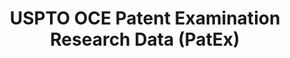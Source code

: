 ---
bigquery: https://console.cloud.google.com/bigquery?p=patents-public-data&d=uspto_oce_pair&page=dataset
citation: 'Graham, S. Marco, A., and Miller, A. (2015). “The USPTO Patent Examination
  Research Dataset: A Window on the Process of Patent Examination.”'
contributors: Graham, S. Marco, A., Miller, A.
cost: None
description: The latest version of PatEx (referred to below as the 2020 release) contains
  detailed information on nearly 11.9 million publicly-viewable provisional and non-provisional
  patent applications to the USPTO and over 4.6 million Patent Cooperation Treaty
  (PCT) applications. It is based on data that OCE downloaded from the Patent Examination
  Data System (PEDS) in April, 2021. The PEDS data are sourced from Public PAIR. The
  first time that OCE used PEDS as the basis of PatEx was for the 2019 release. We
  took the PEDS data and organized it into the familiar PatEx data files, which are
  based on the organization of the Public PAIR portal. The data files include information
  on each application’s characteristics, prosecution history, continuation history,
  claims of foreign priority, patent term adjustment history, publication history,
  and correspondence address information.
documentation: 'For the 2019 and later releases, new technical documentation is available
  https://www.uspto.gov/sites/default/files/documents/PatEx-2019-Technical-Doc.pdf


  A document describing the 2014-2017 data sets is available and can be cited as:
  Graham, Stuart J.H. and Marco, Alan C. and Miller, Richard, The USPTO Patent Examination
  Research Dataset: A Window on the Process of Patent Examination (November 30, 2015).
  Available at SSRN: https://ssrn.com/abstract=2702637.'
last_edit: Mon, 04 Apr 2022 19:06:22 GMT
location: https://www.uspto.gov/ip-policy/economic-research/research-datasets/patent-examination-research-dataset-public-pair
maintained_by: EconomicsData@uspto.gov
related_publications: https://ssrn.com/abstract=29956744, https://ssrn.com/abstract=2702637
schema_fields: '[''correspondence_city'', ''file_location_date'', ''status_description'',
  ''inventor_name_last'', ''atty_docket_number'', ''wipo_pub_number'', ''application_number'',
  ''aia_first_to_file'', ''inventor_country_code'', ''earliest_pgpub_date'', ''invention_title'',
  ''recorded_date'', ''abandon_date'', ''correspondence_street_line_2'', ''parent_filing_date'',
  ''filing_date'', ''inventor_region_code'', ''application_number_pair'', ''child_filing_date'',
  ''event_code'', ''examiner_name_first'', ''foreign_parent_id'', ''examiner_id'',
  ''inventor_address_type'', ''correspondence_region_code'', ''event_description'',
  ''child_application_number'', ''inventor_rank'', ''application_type'', ''small_entity_indicator'',
  ''disposal_type'', ''uspc_subclass'', ''parent_application_number'', ''correspondence_street_line_1'',
  ''confirm_number'', ''earliest_pgpub_number'', ''inventor_name_first'', ''patent_issue_date'',
  ''inventor_country_name'', ''correspondence_name_line_1'', ''wipo_pub_date'', ''correspondence_country_code'',
  ''file_location'', ''examiner_art_unit'', ''continuation_type'', ''sequence_number'',
  ''correspondence_postal_code'', ''appl_status_code'', ''invention_subject_matter'',
  ''appl_status_date'', ''uspc_class'', ''parent_country'', ''patent_number'', ''correspondence_region_name'',
  ''correspondence_country_name'', ''status_code'', ''examiner_name_middle'', ''foreign_parent_date'',
  ''inventor_name_middle'', ''parent_country_code'', ''customer_number'', ''correspondence_name_line_2'',
  ''examiner_name_last'']'
shortname: patex
tags:
- patents
- legal
- history
terms_of_use: 'USPTO’s online databases are not designed or intended to be a source
  for bulk downloads of USPTO data when accessed through the website’s interfaces.
  Individuals, companies, IP addresses, or blocks of IP addresses who, in effect,
  deny or decrease service by generating unusually high numbers of database accesses
  (searches, pages, or hits), whether generated manually or in an automated fashion,
  may be denied access to USPTO servers without notice.


  Bulk data products may be separately obtained from the USPTO, either for free or
  at the cost of dissemination. For details, see information on Electronic Bulk Data
  Products: https://www.uspto.gov/learning-and-resources/electronic-bulk-data-products'
title: USPTO OCE Patent Examination Research Data (PatEx)
uuid: 4342caa7-23af-420c-b2f6-6088f133df6a
---